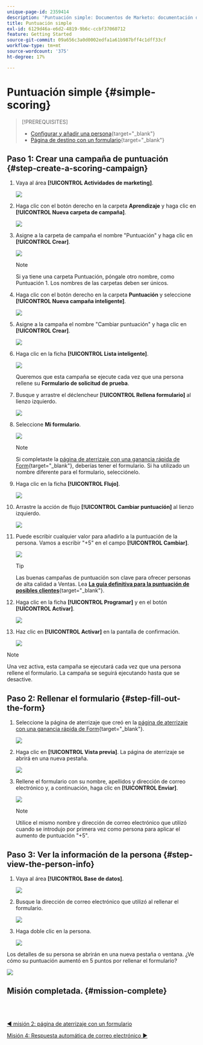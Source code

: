 ```yaml
---
unique-page-id: 2359414
description: 'Puntuación simple: Documentos de Marketo: documentación del producto'
title: Puntuación simple
exl-id: 6129d46a-e6d2-4819-9b6c-ccbf37060712
feature: Getting Started
source-git-commit: 09a656c3a0d0002edfa1a61b987bff4c1dff33cf
workflow-type: tm+mt
source-wordcount: '375'
ht-degree: 17%

---
```


# Puntuación simple {#simple-scoring}

>[!PREREQUISITES]
>
>* [Configurar y añadir una persona](/help/marketo/getting-started/quick-wins/get-set-up-and-add-a-person.md){target="_blank"}
>* [Página de destino con un formulario](/help/marketo/getting-started/quick-wins/landing-page-with-a-form.md){target="_blank"}

## Paso 1: Crear una campaña de puntuación {#step-create-a-scoring-campaign}

1. Vaya al área **[!UICONTROL Actividades de marketing]**.

   ![](assets/simple-scoring-1.png)

1. Haga clic con el botón derecho en la carpeta **Aprendizaje** y haga clic en **[!UICONTROL Nueva carpeta de campaña]**.

   ![](assets/simple-scoring-2.png)

1. Asigne a la carpeta de campaña el nombre &quot;Puntuación&quot; y haga clic en **[!UICONTROL Crear]**.

   ![](assets/simple-scoring-3.png)

   >[!NOTE]
   >
   >Si ya tiene una carpeta Puntuación, póngale otro nombre, como Puntuación 1. Los nombres de las carpetas deben ser únicos.

1. Haga clic con el botón derecho en la carpeta **Puntuación** y seleccione **[!UICONTROL Nueva campaña inteligente]**.

   ![](assets/simple-scoring-4.png)

1. Asigne a la campaña el nombre &quot;Cambiar puntuación&quot; y haga clic en **[!UICONTROL Crear]**.

   ![](assets/simple-scoring-5.png)

1. Haga clic en la ficha **[!UICONTROL Lista inteligente]**.

   ![](assets/simple-scoring-6.png)

   Queremos que esta campaña se ejecute cada vez que una persona rellene su **Formulario de solicitud de prueba**.

1. Busque y arrastre el déclencheur **[!UICONTROL Rellena formulario]** al lienzo izquierdo.

   ![](assets/simple-scoring-7.png)

1. Seleccione **Mi formulario**.

   ![](assets/simple-scoring-8.png)

   >[!NOTE]
   >
   >Si completaste la [página de aterrizaje con una ganancia rápida de Form](/help/marketo/getting-started/quick-wins/landing-page-with-a-form.md){target="_blank"}, deberías tener el formulario. Si ha utilizado un nombre diferente para el formulario, selecciónelo.

1. Haga clic en la ficha **[!UICONTROL Flujo]**.

   ![](assets/simple-scoring-9.png)

1. Arrastre la acción de flujo **[!UICONTROL Cambiar puntuación]** al lienzo izquierdo.

   ![](assets/simple-scoring-10.png)

1. Puede escribir cualquier valor para añadirlo a la puntuación de la persona. Vamos a escribir &quot;+5&quot; en el campo **[!UICONTROL Cambiar]**.

   ![](assets/simple-scoring-11.png)

   >[!TIP]
   >
   >Las buenas campañas de puntuación son clave para ofrecer personas de alta calidad a Ventas. Lea [**La guía definitiva para la puntuación de posibles clientes**](https://www.marketo.com/definitive-guides/lead-scoring/){target="_blank"}.

1. Haga clic en la ficha **[!UICONTROL Programar]** y en el botón **[!UICONTROL Activar]**.

   ![](assets/simple-scoring-12.png)

1. Haz clic en **[!UICONTROL Activar]** en la pantalla de confirmación.

   ![](assets/simple-scoring-13.png)

>[!NOTE]
>
>Una vez activa, esta campaña se ejecutará cada vez que una persona rellene el formulario. La campaña se seguirá ejecutando hasta que se desactive.

## Paso 2: Rellenar el formulario {#step-fill-out-the-form}

1. Seleccione la página de aterrizaje que creó en la [página de aterrizaje con una ganancia rápida de Form](/help/marketo/getting-started/quick-wins/landing-page-with-a-form.md){target="_blank"}.

   ![](assets/simple-scoring-14.png)

1. Haga clic en **[!UICONTROL Vista previa]**. La página de aterrizaje se abrirá en una nueva pestaña.

   ![](assets/simple-scoring-15.png)

1. Rellene el formulario con su nombre, apellidos y dirección de correo electrónico y, a continuación, haga clic en **[!UICONTROL Enviar]**.

   ![](assets/simple-scoring-16.png)

   >[!NOTE]
   >
   >Utilice el mismo nombre y dirección de correo electrónico que utilizó cuando se introdujo por primera vez como persona para aplicar el aumento de puntuación &quot;+5&quot;.

## Paso 3: Ver la información de la persona {#step-view-the-person-info}

1. Vaya al área **[!UICONTROL Base de datos]**.

   ![](assets/simple-scoring-17.png)

1. Busque la dirección de correo electrónico que utilizó al rellenar el formulario.

   ![](assets/simple-scoring-18.png)

1. Haga doble clic en la persona.

   ![](assets/simple-scoring-19.png)

Los detalles de su persona se abrirán en una nueva pestaña o ventana. ¿Ve cómo su puntuación aumentó en 5 puntos por rellenar el formulario?

![](assets/simple-scoring-20.png)

## Misión completada. {#mission-complete}

<br> 

[◄ misión 2: página de aterrizaje con un formulario](/help/marketo/getting-started/quick-wins/landing-page-with-a-form.md)

[Misión 4: Respuesta automática de correo electrónico ►](/help/marketo/getting-started/quick-wins/email-auto-response.md)
